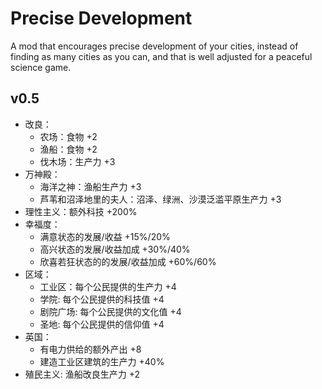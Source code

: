 # Precise Development

A mod that encourages precise development of your cities, instead of finding as many cities as you can, and that is well adjusted for a peaceful science game.

## v0.5

- 改良：
  - 农场：食物 +2
  - 渔船：食物 +2
  - 伐木场：生产力 +3
- 万神殿：
  - 海洋之神：渔船生产力 +3
  - 芦苇和沼泽地里的夫人：沼泽、绿洲、沙漠泛滥平原生产力 +3
- 理性主义：额外科技 +200%
- 幸福度：
  - 满意状态的发展/收益 +15%/20%
  - 高兴状态的发展/收益加成 +30%/40%
  - 欣喜若狂状态的的发展/收益加成 +60%/60%
- 区域：
  - 工业区：每个公民提供的生产力 +4
  - 学院: 每个公民提供的科技值 +4
  - 剧院广场: 每个公民提供的文化值 +4
  - 圣地: 每个公民提供的信仰值 +4
- 英国：
  - 有电力供给的额外产出 +8
  - 建造工业区建筑的生产力 +40%
- 殖民主义: 渔船改良生产力 +2
